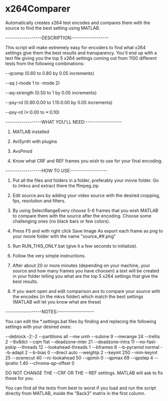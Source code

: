# x264Comparer
Automatically creates x264 test encodes and compares them with the source to find the best setting using MATLAB.

------------------DESCRIPTION:------------------

This script will make extremely easy for encoders to find what x264 settings give them the best results and transparency.
You'll end up with a text file giving you the top 5 x264 settings coming out from 1100 different tests from the following combinations:

--qcomp (0.60 to 0.80 by 0.05 increments)

--aq (-mode 1 to -mode 2)

--aq-strength (0.50 to 1 by 0.05 increments)

--psy-rd (0.90:0.00 to 1.15:0.00 by 0.05 increments)

--psy-rd (*:0.00 to *:0.10)

------------------WHAT YOU'LL NEED:------------------

1) MATLAB installed

2) AviSynth with plugins

3) AvsPmod

4) Know what CRF and REF frames you wish to use for your final encoding.

------------------HOW TO USE:------------------

1) Put all the files and folders in a folder, preferably your movie folder. Go to /mkvs and extract there the ffmpeg.zip

2) Edit source.avs by adding your video source with the desired cropping, fps, resolution and filters.

2) By using SelectRangeEvery choose 5-6 frames that you wish MATLAB to compare them with the source after the encoding. Choose some challenging ones (no black bars or few colors).

3) Press F5 and with right click Save Image As export each frame as png to your movie folder with the name "source_##.png"
4) Run RUN_THIS_ONLY.bat (give it a few seconds to initialize).

5) Follow the very simple instructions.

6) After about 20 or more minutes (depending on your machine, your source and how many frames you have choosen) a text will be created in your folder telling you what are the top 5 x264 settings that give the best results.

7) If you want open and edit comparison.avs to compare your source with the encodes (in the mkvs folder) which match the best settings (MATLAB will let you know what are these)

------------------NOTES:------------------

You can edit the *.settings.bat files by finding and replacing the following settings with your desired ones:

--deblock -2:-2
--partitions all
--me umh
--subme 9
--merange 24
--trellis 2
--8x8dct
--cqm flat
--deadzone-inter 21
--deadzone-intra 11
--no-fast-pskip
--threads 12
--lookahead-threads 1
--bframes 6
--b-pyramid normal
--b-adapt 2
--b-bias 0
--direct auto
--weightp 2
--keyint 250
--min-keyint 25
--scenecut 40
--rc-lookahead 50
--qpmin 0
--qpmax 69
--qpstep 4
--ipratio 1.40
--chroma-qp-offset 0

DO NOT CHANGE THE --CRF OR THE --REF settings. MATLAB will ask to fix these for you.

You can find all the tests from best to worst if you load and run the script directly from MATLAB, inside the "Back3" matrix in the first column.

